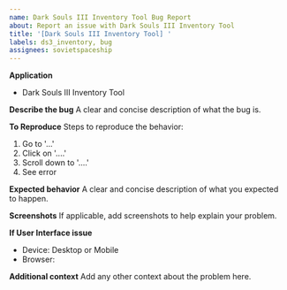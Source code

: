 ```yaml
---
name: Dark Souls III Inventory Tool Bug Report
about: Report an issue with Dark Souls III Inventory Tool
title: '[Dark Souls III Inventory Tool] '
labels: ds3_inventory, bug
assignees: sovietspaceship
---
```


**Application**

-   Dark Souls III Inventory Tool

**Describe the bug**
A clear and concise description of what the bug is.

**To Reproduce**
Steps to reproduce the behavior:

1. Go to '...'
2. Click on '....'
3. Scroll down to '....'
4. See error

**Expected behavior**
A clear and concise description of what you expected to happen.

**Screenshots**
If applicable, add screenshots to help explain your problem.

**If User Interface issue**

-   Device: Desktop or Mobile
-   Browser:

**Additional context**
Add any other context about the problem here.
